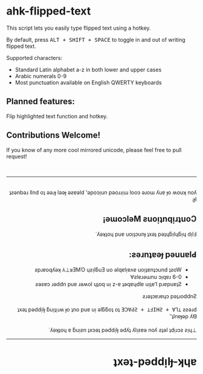 # ahk-flipped-text

This script lets you easily type flipped text using a hotkey.

By default, press <kbd>ALT + SHIFT + SPACE</kbd> to toggle in and out of writing
flipped text.

Supported characters:
- Standard Latin alphabet a-z in both lower and upper cases
- Arabic numerals 0-9
- Most punctuation available on English QWERTY keyboards

## Planned features:

Flip highlighted text function and hotkey.

## Contributions Welcome!

If you know of any more cool mirrored unicode, please feel free to pull request!

<br/>

---

<br/>

<div dir="rtl">
ʇƨǝnbǝɹ llnd oʇ ǝǝɹɟ lǝǝɟ ǝƨɐǝld 'ǝpoɔᴉun pǝoɹɹᴉɯ looɔ ǝɹoɯ ʎuɐ ɟo ʍouʞ noʎ ɟI¡
</div>

<h2 dir="rtl">
ǝɯoɔlǝM ƨuoᴉʇnqᴉɹʇuoↃ¡
</h2>

<div dir="rtl">
ʎǝʞʇoɥ puɐ uoᴉʇɔunɟ ʇxǝʇ pǝʇɥƃᴉlɥƃᴉɥ dᴉlℲ˙
</div>

<h2 dir="rtl">
ƨǝɹnʇɐǝɟ pǝuuɐlԀ:
</h2>

<div dir="rtl">
<ul dir="rtl">
<li>ƨpɹɐoqʎǝʞ ⅄⊥ᴚƎMΌ ɥƨᴉlƃuƎ uo ǝlqɐlᴉɐʌɐ uoᴉʇɐnʇɔund ʇƨoW</li>
<li>6-0 ƨlɐɹǝɯnu ɔᴉqɐɹ∀</li>
<li>ƨǝƨɐɔ ɹǝddn puɐ ɹǝʍol ɥʇoq uᴉ z-ɐ ʇǝqɐɥdlɐ uᴉʇɐ⅂ pɹɐpuɐʇƧ</li>
</ul>
ƨɹǝʇɔɐɹɐɥɔ pǝʇɹoddnƧ
</div>

<br/>

<div dir="rtl">
ʇxǝʇ pǝddᴉlɟ
ƃuᴉʇᴉɹʍ ɟo ʇno puɐ uᴉ ǝlƃƃoʇ oʇ <kbd>ƎↃ∀ԀƧ + ⊥ℲIHƧ + ∀⅂⊥</kbd> ƨƨǝɹd 'ʇlnɐɟǝp ʎᗺ˙
<br/>
<br/>
⊥ʎǝʞʇoɥ ɐ ƃuᴉƨn ʇxɔǝʇ pǝddᴉlɟ ǝdʎʇ ʎlᴉƨɐǝ noʎ ƨʇǝl ʇdᴉɹɔƨ ƨᴉɥ˙
</div>

---

<h1 dir="rtl">
ʇxǝʇ-pǝddᴉlɟ-ʞɥɐ
</h1>
